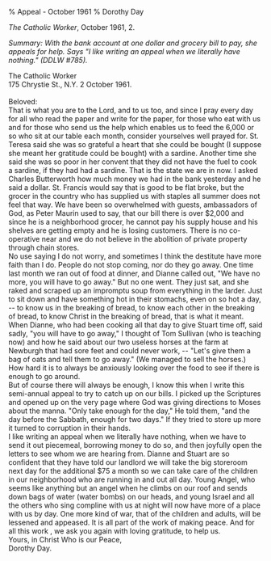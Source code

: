 % Appeal - October 1961
% Dorothy Day

*The Catholic Worker*, October 1961, 2.

*Summary: With the bank account at one dollar and grocery bill to pay,
she appeals for help. Says "I like writing an appeal when we literally
have nothing." (DDLW \#785).*

The Catholic Worker\
 175 Chrystie St., N.Y. 2 October 1961.\
 \
 Beloved:\
 That is what you are to the Lord, and to us too, and since I pray every
day for all who read the paper and write for the paper, for those who
eat with us and for those who send us the help which enables us to feed
the 6,000 or so who sit at our table each month, consider yourselves
well prayed for. St. Teresa said she was so grateful a heart that she
could be bought (I suppose she meant her gratitude could be bought) with
a sardine. Another time she said she was so poor in her convent that
they did not have the fuel to cook a sardine, if they had had a sardine.
That is the state we are in now. I asked Charles Butterworth how much
money we had in the bank yesterday and he said a dollar. St. Francis
would say that is good to be flat broke, but the grocer in the country
who has supplied us with staples all summer does not feel that way. We
have been so overwhelmed with guests, ambassadors of God, as Peter
Maurin used to say, that our bill there is over \$2,000 and since he is
a neighborhood grocer, he cannot pay his supply house and his shelves
are getting empty and he is losing customers. There is no co-operative
near and we do not believe in the abolition of private property through
chain stores.\
 No use saying I do not worry, and sometimes I think the destitute have
more faith than I do. People do not stop coming, nor do they go away.
One time last month we ran out of food at dinner, and Dianne called out,
"We have no more, you will have to go away." But no one went. They just
sat, and she raked and scraped up an impromptu soup from everything in
the larder. Just to sit down and have something hot in their stomachs,
even on so hot a day, -- to know us in the breaking of bread, to know
each other in the breaking of bread, to know Christ in the breaking of
bread, that is what it meant.\
 When Dianne, who had been cooking all that day to give Stuart time off,
said sadly, "you will have to go away," I thought of Tom Sullivan (who
is teaching now) and how he said about our two useless horses at the
farm at Newburgh that had sore feet and could never work, -- "Let's give
them a bag of oats and tell them to go away." (We managed to sell the
horses.) How hard it is to always be anxiously looking over the food to
see if there is enough to go around.\
 But of course there will always be enough, I know this when I write
this semi-annual appeal to try to catch up on our bills. I picked up the
Scriptures and opened up on the very page where God was giving
directions to Moses about the manna. "Only take enough for the day," He
told them, "and the day before the Sabbath, enough for two days." If
they tried to store up more it turned to corruption in their hands.\
 I like writing an appeal when we literally have nothing, when we have
to send it out piecemeal, borrowing money to do so, and then joyfully
open the letters to see whom we are hearing from. Dianne and Stuart are
so confident that they have told our landlord we will take the big
storeroom next day for the additional \$75 a month so we can take care
of the children in our neighborhood who are running in and out all day.
Young Angel, who seems like anything but an angel when he climbs on our
roof and sends down bags of water (water bombs) on our heads, and young
Israel and all the others who sing compline with us at night will now
have more of a place with us by day. One more kind of war, that of the
children and adults, will be lessened and appeased. It is all part of
the work of making peace. And for all this work , we ask you again with
loving gratitude, to help us.\
 Yours, in Christ Who is our Peace,\
 Dorothy Day.
